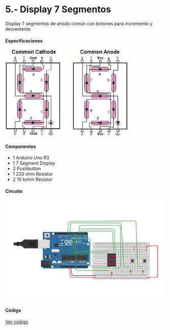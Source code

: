 # 5.- Display 7 Segmentos
Display 7 segmentos de anodo común con botones para incremento y decremento

#### Especificaciones
![Circuito](7segLed.gif)

#### Componentes
* 1	Arduino Uno R3
* 1	7 Segment Display
* 2	Pushbutton
* 1 220 ohm Resistor
* 2	10 kohm Resistor

#### Circuito
![Circuito](circuito.png)

#### Código
[Ver código](codigo.ino)

